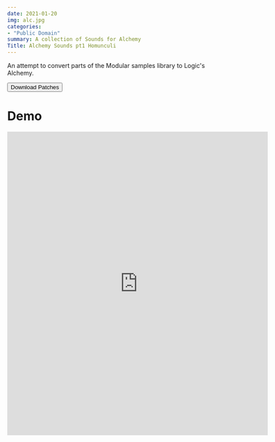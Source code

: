 ```yaml
---
date: 2021-01-20
img: alc.jpg
categories: 
- "Public Domain"
summary: A collection of Sounds for Alchemy
Title: Alchemy Sounds pt1 Homunculi
---
```


An attempt to convert parts of the Modular samples library to Logic's Alchemy.



<div class="buttons"> <a href="httpshttps://github.com/publicsamples/Alchemy-Sounds-pt1-Homunculi"> <button>Download Patches</button></a></div>

# Demo

<iframe width="600" height="700" src="https://www.modularsamples.com/Demos/demos/AlchemyDistillation.html" frameborder="0" allow="accelerometer; autoplay; clipboard-write; encrypted-media; gyroscope; picture-in-picture" allowfullscreen></iframe>
